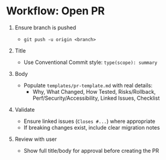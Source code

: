 # Workflow: Open PR

1. Ensure branch is pushed
   - `git push -u origin <branch>`

2. Title
   - Use Conventional Commit style: `type(scope): summary`

3. Body
   - Populate `templates/pr-template.md` with real details:
     - Why, What Changed, How Tested, Risks/Rollback,
       Perf/Security/Accessibility, Linked Issues, Checklist

4. Validate
   - Ensure linked issues (`Closes #...`) where appropriate
   - If breaking changes exist, include clear migration notes

5. Review with user
   - Show full title/body for approval before creating the PR
